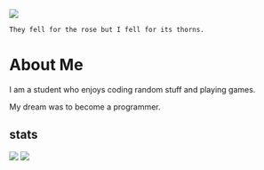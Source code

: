 <img src="https://ik.imagekit.io/as7ksk9qe/IMG_5353.jpeg?updatedAt=1746889270484">

```They fell for the rose but I fell for its thorns.```

 
# About Me

<p>I am a student who enjoys coding random stuff and playing games.</p>

<p>My dream was to become a programmer.</p>

## stats

![](https://github-readme-stats.vercel.app/api?username=XyrenTheCoder&show_icons=true&hide_border=true&line_height=20&title_color=3de6e6&icon_color=3de6e6&show_owner=true&count_private=true&theme=dark)
![](https://github-readme-stats.vercel.app/api/top-langs/?username=XyrenTheCoder&layout=compact&langs_count=6&theme=dark)

